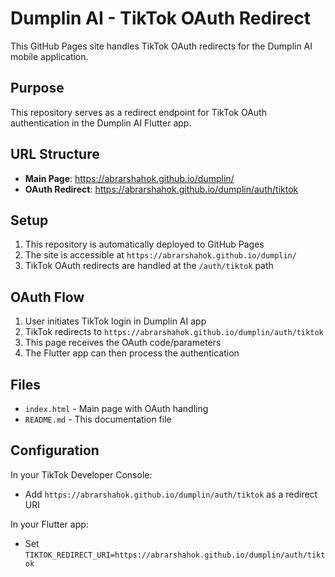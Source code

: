# Dumplin AI - TikTok OAuth Redirect

This GitHub Pages site handles TikTok OAuth redirects for the Dumplin AI mobile application.

## Purpose

This repository serves as a redirect endpoint for TikTok OAuth authentication in the Dumplin AI Flutter app.

## URL Structure

- **Main Page**: https://abrarshahok.github.io/dumplin/
- **OAuth Redirect**: https://abrarshahok.github.io/dumplin/auth/tiktok

## Setup

1. This repository is automatically deployed to GitHub Pages
2. The site is accessible at `https://abrarshahok.github.io/dumplin/`
3. TikTok OAuth redirects are handled at the `/auth/tiktok` path

## OAuth Flow

1. User initiates TikTok login in Dumplin AI app
2. TikTok redirects to `https://abrarshahok.github.io/dumplin/auth/tiktok`
3. This page receives the OAuth code/parameters
4. The Flutter app can then process the authentication

## Files

- `index.html` - Main page with OAuth handling
- `README.md` - This documentation file

## Configuration

In your TikTok Developer Console:

- Add `https://abrarshahok.github.io/dumplin/auth/tiktok` as a redirect URI

In your Flutter app:

- Set `TIKTOK_REDIRECT_URI=https://abrarshahok.github.io/dumplin/auth/tiktok`
